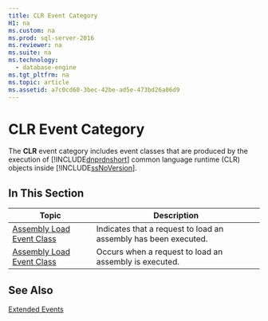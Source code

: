 ```yaml
---
title: CLR Event Category
H1: na
ms.custom: na
ms.prod: sql-server-2016
ms.reviewer: na
ms.suite: na
ms.technology: 
  - database-engine
ms.tgt_pltfrm: na
ms.topic: article
ms.assetid: a7c0cd60-3bec-42be-ad5e-473bd26a06d9
---
```

# CLR Event Category
  The **CLR** event category includes event classes that are produced by the execution of [!INCLUDE[dnprdnshort](../../Token/Other/dnprdnshort_md.md)] common language runtime \(CLR\) objects inside [!INCLUDE[ssNoVersion](../../Token/Other/ssNoVersion_md.md)].  
  
## In This Section  
  
|Topic|Description|  
|-----------|-----------------|  
|[Assembly Load Event Class](../../Topics/TopicNameNotContainA/Assembly-Load-Event-Class.md)|Indicates that a request to load an assembly has been executed.|  
|[Assembly Load Event Class](../../Topics/TopicNameNotContainA/Assembly-Load-Event-Class.md)|Occurs when a request to load an assembly is executed.|  
  
## See Also  
 [Extended Events](../../Topics/TopicNameNotContainA/Extended-Events.md)  
  
  